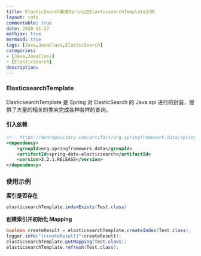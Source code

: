 ```yaml
---
title: ElasticSearch集成Spring之ElasticsearchTemplate示例
layout: info
commentable: true
date: 2020-11-27
mathjax: true
mermaid: true
tags: [Java,JavaClass,ElasticSearch]
categories: 
- [Java,JavaClass]
- [ElasticSearch]
description: 
---
```


### ElasticsearchTemplate

ElasticsearchTemplate 是 Spring 对 ElasticSearch 的 Java api 进行的封装，提供了大量的相关的类来完成各种各样的查询。

#### 引入依赖

```xml
<!-- https://mvnrepository.com/artifact/org.springframework.data/spring-data-elasticsearch -->
<dependency>
    <groupId>org.springframework.data</groupId>
    <artifactId>spring-data-elasticsearch</artifactId>
    <version>3.2.1.RELEASE</version>
</dependency>
```

<!--more-->

### 使用示例

**索引是否存在**

```java
elasticsearchTemplate.indexExists(Test.class)
```

**创建索引并初始化 Mapping**

```java
boolean createResult = elasticsearchTemplate.createIndex(Test.class);
logger.info("[createResult]"+createResult);
elasticsearchTemplate.putMapping(Test.class);
elasticsearchTemplate.refresh(Test.class);
```

